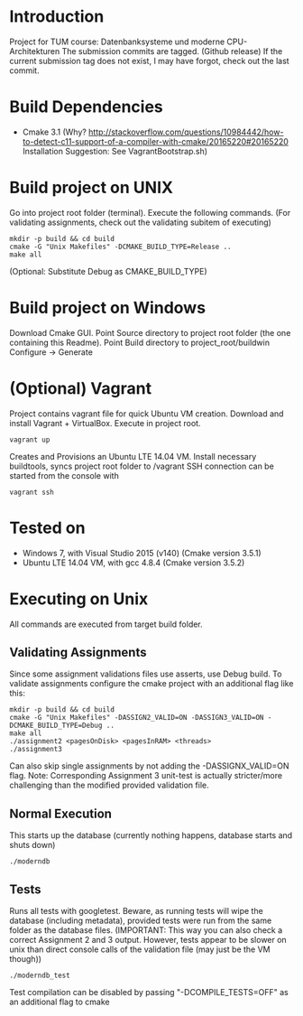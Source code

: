 # Introduction
Project for TUM course: Datenbanksysteme und moderne CPU-Architekturen 
The submission commits are tagged. (Github release) If the current submission tag does not exist, I may have forgot, check out the last commit.

# Build Dependencies
* Cmake 3.1 (Why? http://stackoverflow.com/questions/10984442/how-to-detect-c11-support-of-a-compiler-with-cmake/20165220#20165220 Installation Suggestion: See VagrantBootstrap.sh)

# Build project on UNIX
Go into project root folder (terminal). Execute the following commands.
(For validating assignments, check out the validating subitem of executing)
```
mkdir -p build && cd build
cmake -G "Unix Makefiles" -DCMAKE_BUILD_TYPE=Release ..
make all
```
(Optional: Substitute Debug as CMAKE_BUILD_TYPE)

# Build project on Windows
Download Cmake GUI. Point Source directory to project root folder (the one containing this Readme).
Point Build directory to project_root/buildwin
Configure -> Generate

# (Optional) Vagrant
Project contains vagrant file for quick Ubuntu VM creation.
Download and install Vagrant + VirtualBox.
Execute in project root.
```
vagrant up
```
Creates and Provisions an Ubuntu LTE 14.04 VM. Install necessary buildtools, syncs project root folder to
/vagrant
SSH connection can be started from the console with
```
vagrant ssh
```

# Tested on
* Windows 7, with Visual Studio 2015 (v140) (Cmake version 3.5.1)
* Ubuntu LTE 14.04 VM, with gcc 4.8.4 (Cmake version 3.5.2)

# Executing on Unix
All commands are executed from target build folder.

## Validating Assignments
Since some assignment validations files use asserts, use Debug build.
To validate assignments configure the cmake project with an additional flag like this:
```
mkdir -p build && cd build
cmake -G "Unix Makefiles" -DASSIGN2_VALID=ON -DASSIGN3_VALID=ON -DCMAKE_BUILD_TYPE=Debug ..
make all
./assignment2 <pagesOnDisk> <pagesInRAM> <threads>
./assignment3
```
Can also skip single assignments by not adding the -DASSIGNX_VALID=ON flag.
Note: Corresponding Assignment 3 unit-test is actually stricter/more challenging than the modified provided validation file.

## Normal Execution
This starts up the database (currently nothing happens, database starts and shuts down)
```
./moderndb
```

## Tests
Runs all tests with googletest. Beware, as running tests will wipe the database (including metadata), 
provided tests were run from the same folder as the database files.
(IMPORTANT: This way you can also check a correct Assignment 2 and 3 output. 
However, tests appear to be slower on unix than direct console calls of the validation file (may just be the VM though))
```
./moderndb_test
```
Test compilation can be disabled by passing "-DCOMPILE_TESTS=OFF" as an
additional flag to cmake

